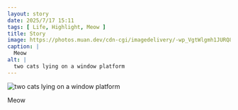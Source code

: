 ```yaml
---
layout: story
date: 2025/7/17 15:11
tags: [ Life, Highlight, Meow ]
title: Story
image: https://photos.muan.dev/cdn-cgi/imagedelivery/-wp_VgtWlgmh1JURQ8t1mg/056a77d4-7bef-4ccb-273f-aded7e373700/public
caption: |
  Meow
alt: |
  two cats lying on a window platform
---
```



![two cats lying on a window platform](https://photos.muan.dev/cdn-cgi/imagedelivery/-wp_VgtWlgmh1JURQ8t1mg/056a77d4-7bef-4ccb-273f-aded7e373700/public)

Meow
